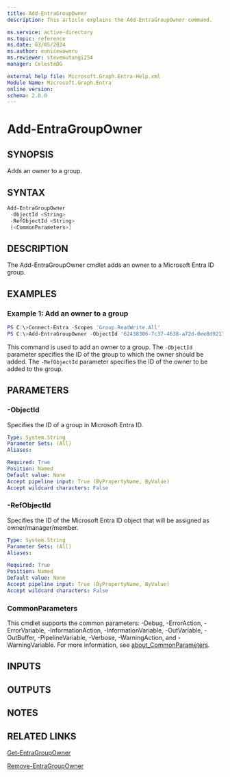 ```yaml
---
title: Add-EntraGroupOwner
description: This article explains the Add-EntraGroupOwner command.

ms.service: active-directory
ms.topic: reference
ms.date: 03/05/2024
ms.author: eunicewaweru
ms.reviewer: stevemutungi254
manager: CelesteDG

external help file: Microsoft.Graph.Entra-Help.xml
Module Name: Microsoft.Graph.Entra
online version:
schema: 2.0.0
---
```


# Add-EntraGroupOwner

## SYNOPSIS

Adds an owner to a group.

## SYNTAX

```powershell
Add-EntraGroupOwner 
 -ObjectId <String> 
 -RefObjectId <String> 
 [<CommonParameters>]
```

## DESCRIPTION

The Add-EntraGroupOwner cmdlet adds an owner to a Microsoft Entra ID group.

## EXAMPLES

### Example 1: Add an owner to a group

```powershell
PS C:\>Connect-Entra -Scopes 'Group.ReadWrite.All'
PS C:\>Add-EntraGroupOwner -ObjectId '62438306-7c37-4638-a72d-0ee8d9217680' -RefObjectId '0a1068c0-dbb6-4537-9db3-b48f3e31dd76'
```

This command is used to add an owner to a group. The `-ObjectId` parameter specifies the ID of the group to which the owner should be added. The `-RefObjectId` parameter specifies the ID of the owner to be added to the group.

## PARAMETERS

### -ObjectId

Specifies the ID of a group in Microsoft Entra ID.

```yaml
Type: System.String
Parameter Sets: (All)
Aliases:

Required: True
Position: Named
Default value: None
Accept pipeline input: True (ByPropertyName, ByValue)
Accept wildcard characters: False
```

### -RefObjectId

Specifies the ID of the Microsoft Entra ID object that will be assigned as owner/manager/member.

```yaml
Type: System.String
Parameter Sets: (All)
Aliases:

Required: True
Position: Named
Default value: None
Accept pipeline input: True (ByPropertyName, ByValue)
Accept wildcard characters: False
```

### CommonParameters

This cmdlet supports the common parameters: -Debug, -ErrorAction, -ErrorVariable, -InformationAction, -InformationVariable, -OutVariable, -OutBuffer, -PipelineVariable, -Verbose, -WarningAction, and -WarningVariable. For more information, see [about_CommonParameters](https://go.microsoft.com/fwlink/?LinkID=113216).

## INPUTS

## OUTPUTS

## NOTES

## RELATED LINKS

[Get-EntraGroupOwner](Get-EntraGroupOwner.md)

[Remove-EntraGroupOwner](Remove-EntraGroupOwner.md)

